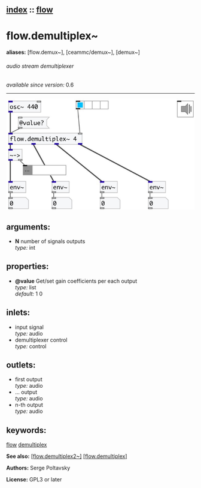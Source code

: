 [index](index.html) :: [flow](category_flow.html)
---

# flow.demultiplex~
**aliases:** [flow.demux~], [ceammc/demux~], [demux~]


###### audio stream demultiplexer

*available since version:* 0.6

---




[![example](../examples/img/flow.demultiplex~.jpg)](../examples/pd/flow.demultiplex~.pd)



## arguments:

* **N**
number of signals outputs<br>
_type:_ int<br>





## properties:

* **@value** 
Get/set gain coefficients per each output<br>
_type:_ list<br>
_default:_ 1 0<br>



## inlets:

* input signal<br>
_type:_ audio
* demultiplexer control<br>
_type:_ control



## outlets:

* first output<br>
_type:_ audio
* ... output<br>
_type:_ audio
* n-th output<br>
_type:_ audio



## keywords:

[flow](keywords/flow.html)
[demultiplex](keywords/demultiplex.html)



**See also:**
[\[flow.demultiplex2~\]](flow.demultiplex2~.html)
[\[flow.demultiplex\]](flow.demultiplex.html)




**Authors:** Serge Poltavsky




**License:** GPL3 or later





